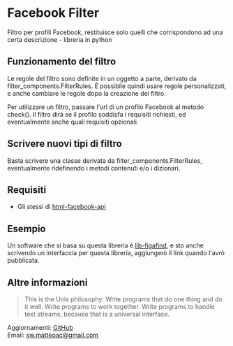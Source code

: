 # Facebook Filter #

Filtro per profili Facebook, restituisce solo quelli che corrispondono ad una certa
descrizione - libreria in python


## Funzionamento del filtro ##

Le regole del filtro sono definite in un oggetto a parte, derivato da filter_components.FilterRules.
È possibile quindi usare regole personalizzati, e anche cambiare le regole dopo
la creazione del filtro.  

Per utilizzare un filtro, passare l'url di un profilo Facebook al metodo check().
Il filtro dirà se il profilo soddisfa i requisiti richiesti, ed eventualmente 
anche quali requisiti opzionali.


## Scrivere nuovi tipi di filtro ##

Basta scrivere una classe derivata da filter_components.FilterRules, eventualmente
ridefinendo i metodi contenuti e/o i dizionari.


## Requisiti ##
 
 * Gli stessi di [html-facebook-api](https://github.com/matteoalessiocarrara/HTML-Facebook-API)


## Esempio ##

Un software che si basa su questa libreria è [lib-figafind](https://github.com/matteoalessiocarrara/lib-figafind), 
e sto anche scrivendo un interfaccia per questa libreria, aggiungerò il link quando
l'avrò pubblicata.


## Altre informazioni ##

> This is the Unix philosophy: Write programs that do one thing and do it well.
  Write programs to work together. Write programs to handle text streams, because
  that is a universal interface.

Aggiornamenti: [GitHub](https://github.com/matteoalessiocarrara/facebook-filter)  
Email: sw.matteoac@gmail.com

